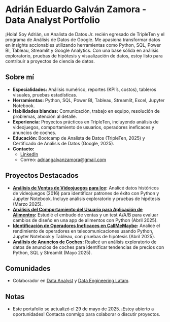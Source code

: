 # Adrián Eduardo Galván Zamora - Data Analyst Portfolio

¡Hola! Soy Adrián, un Analista de Datos Jr. recién egresado de TripleTen y el programa de Análisis de Datos de Google. Me apasiona transformar datos en insights accionables utilizando herramientas como Python, SQL, Power BI, Tableau, Streamlit y Google Analytics. Con una base sólida en análisis exploratorio, pruebas de hipótesis y visualización de datos, estoy listo para contribuir a proyectos de ciencia de datos.

## Sobre mí
- **Especialidades:** Análisis numérico, reportes (KPI’s, costos), tableros visuales, pruebas estadísticas.
- **Herramientas:** Python, SQL, Power BI, Tableau, Streamlit, Excel, Jupyter Notebook.
- **Habilidades blandas:** Comunicación, trabajo en equipo, resolución de problemas, atención al detalle.
- **Experiencia:** Proyectos prácticos en TripleTen, incluyendo análisis de videojuegos, comportamiento de usuarios, operadores ineficaces y anuncios de coches.
- **Educación:** Bootcamp de Analista de Datos (TripleTen, 2025) y Certificado de Análisis de Datos (Google, 2025).
- **Contacto:**  
  - [LinkedIn](https://linkedin.com/in/adriangalvanzamora)  
  - Correo: adriangalvanzamora@gmail.com  

## Proyectos Destacados
- **[Análisis de Ventas de Videojuegos para Ice](https://github.com/adriangalvanzamora/videojuegos-ice-analysis):** Analicé datos históricos de videojuegos (2016) para identificar patrones de éxito con Python y Jupyter Notebook. Incluye análisis exploratorio y pruebas de hipótesis (Marzo 2025).
- **[Análisis del Comportamiento del Usuario para Aplicación de Alimentos](https://github.com/adriangalvanzamora/comportamiento-usuario-alimentos):** Estudié el embudo de ventas y un test A/A/B para evaluar cambios de diseño en una app de alimentos con Python (Abril 2025).
- **[Identificación de Operadores Ineficaces en CallMeMaybe](https://github.com/adriangalvanzamora/operadores-ineficaces-callmemaybe):** Analicé el rendimiento de operadores en telecomunicaciones usando Python, Jupyter Notebook y Tableau, con pruebas de hipótesis (Abril 2025).
- **[Análisis de Anuncios de Coches](https://github.com/adriangalvanzamora/anuncios-coches):** Realicé un análisis exploratorio de datos de anuncios de coches para identificar tendencias de precios con Python, SQL y Streamlit (Mayo 2025).

## Comunidades
- Colaborador en [Data Analyst](https://t.me/sqlspecialist) y [Data Engineering Latam](https://t.me/dataengineeringlatam).

## Notas
- Este portafolio se actualizó el 29 de mayo de 2025. ¡Estoy abierto a oportunidades! Contacta conmigo para colaborar o discutir proyectos.
